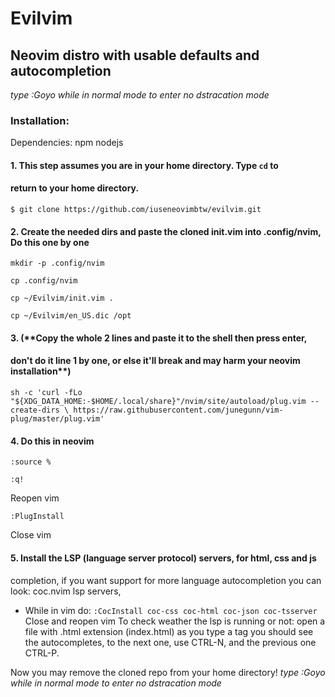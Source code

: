 # Evilvim
## Neovim distro with usable defaults and autocompletion
*type :Goyo while in normal mode to enter no dstracation mode*

### Installation: 

Dependencies: npm nodejs

#### 1. This step assumes you are in your home directory. Type `cd` to 
#### return to your home directory. 

```$ git clone https://github.com/iuseneovimbtw/evilvim.git```


####
#### 2. Create the needed dirs and paste the cloned init.vim into .config/nvim, **Do this one by one**
```
mkdir -p .config/nvim

cp .config/nvim

cp ~/Evilvim/init.vim .

cp ~/Evilvim/en_US.dic /opt
```

#### 3. (**Copy the whole 2 lines and paste it to the shell then press enter,
#### don't do it line 1 by one, or else it'll break and may harm your neovim installation**)

`sh -c 'curl -fLo "${XDG_DATA_HOME:-$HOME/.local/share}"/nvim/site/autoload/plug.vim --create-dirs \
       https://raw.githubusercontent.com/junegunn/vim-plug/master/plug.vim'`
       
#### 4. Do this in neovim

`:source %`

`:q!`

 Reopen vim

`:PlugInstall`

 Close vim

#### 5. Install the LSP (language server protocol) servers, for html, css and js 
completion, if you want support for more language autocompletion you can 
look: coc.nvim lsp servers,  
- While in vim do:
`:CocInstall coc-css coc-html coc-json coc-tsserver`
Close and reopen vim 
To check weather the lsp is running or not:
open a file with .html extension (index.html)
as you type a tag you should see the autocompletes, to the next one, use 
CTRL-N, and the previous one CTRL-P.

Now you may remove the cloned repo from your home directory!
*type :Goyo while in normal mode to enter no dstracation mode*




